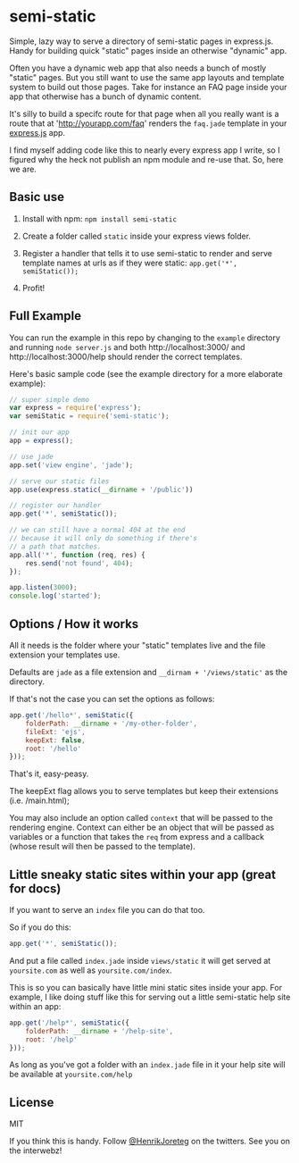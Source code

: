 # semi-static

Simple, lazy way to serve a directory of semi-static pages in express.js. Handy for building quick "static" pages inside an otherwise "dynamic" app.

Often you have a dynamic web app that also needs a bunch of mostly "static" pages. But you still want to use the same app layouts and template system to build out those pages. Take for instance an FAQ page inside your app that otherwise has a bunch of dynamic content. 

It's silly to build a specifc route for that page when all you really want is a route that at 'http://yourapp.com/faq' renders the `faq.jade` template in your [express.js](http://expressjs.com/) app.

I find myself adding code like this to nearly every express app I write, so I figured why the heck not publish an npm module and re-use that. So, here we are.

## Basic use

1. Install with npm: 
    `npm install semi-static`

2. Create a folder called `static` inside your express views folder.

3. Register a handler that tells it to use semi-static to render and serve template names at urls as if they were static:
    `app.get('*', semiStatic());`

4. Profit!

## Full Example

You can run the example in this repo by changing to the `example` directory and running `node server.js` and both http://localhost:3000/ and http://localhost:3000/help should render the correct templates.

Here's basic sample code (see the example directory for a more elaborate example):

```js
// super simple demo
var express = require('express');
var semiStatic = require('semi-static');

// init our app
app = express();

// use jade
app.set('view engine', 'jade');

// serve our static files
app.use(express.static(__dirname + '/public'))

// register our handler
app.get('*', semiStatic());

// we can still have a normal 404 at the end
// because it will only do something if there's
// a path that matches.
app.all('*', function (req, res) {
    res.send('not found', 404);
});

app.listen(3000);
console.log('started');
```


## Options / How it works

All it needs is the folder where your "static" templates live and the file extension your templates use.

Defaults are `jade` as a file extension and `__dirnam + '/views/static'` as the directory.

If that's not the case you can set the options as follows:

```js
app.get('/hello*', semiStatic({
    folderPath: __dirname + '/my-other-folder',
    fileExt: 'ejs',
    keepExt: false,
    root: '/hello'
}));
```


That's it, easy-peasy.

The keepExt flag allows you to serve templates but keep their extensions (i.e. /main.html);


You may also include an option called `context` that will be passed to the rendering engine. Context can either be an object that will be passed as variables or a function that takes the `req` from express and a callback (whose result will then be passed to the template).

## Little sneaky static sites within your app (great for docs)

If you want to serve an `index` file you can do that too.

So if you do this:

```js
app.get('*', semiStatic());
```

And put a file called `index.jade` inside `views/static` it will get served at `yoursite.com` as well as `yoursite.com/index`.

This is so you can basically have little mini static sites inside your app. For example, I like doing stuff like this for serving out a little semi-static help site within an app:

```js
app.get('/help*', semiStatic({
    folderPath: __dirname + '/help-site',
    root: '/help'
}));
```

As long as you've got a folder with an `index.jade` file in it your help site will be available at `yoursite.com/help`

## License

MIT


If you think this is handy. Follow [@HenrikJoreteg](https://twitter.com/henrikjoreteg) on the twitters. See you on the interwebz!
